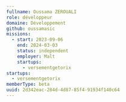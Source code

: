 ```yaml
---
fullname: Oussama ZEROUALI
role: développeur
domaine: Développement
github: oussamasic
missions:
  - start: 2023-09-06
    end: 2024-03-03
    status: independent
    employer: Malt
    startups:
      - versementgetorix
startups:
  - versementgetorix
memberType: beta
uuid: 2d342eac-284d-4d87-85f4-91934f140c64
---
```

